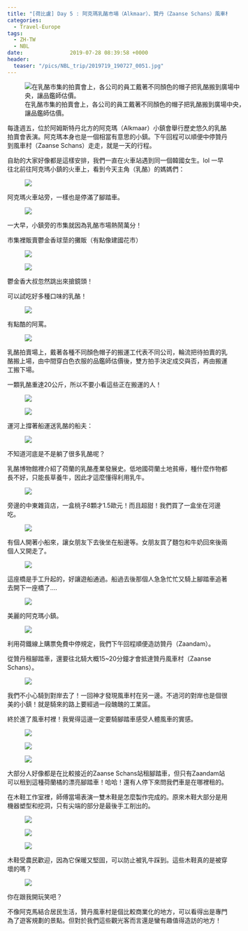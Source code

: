 ```yaml
---
title: "[荷比盧] Day 5 : 阿克瑪乳酪市場（Alkmaar）、贊丹（Zaanse Schans）風車村"
categories:
  - Travel-Europe
tags:
  - ZH-TW
  - NBL
date:               2019-07-28 08:39:58 +0000
header:
  teaser: "/pics/NBL_trip/2019719_190727_0051.jpg"
---
```


<figure style="width: 100%" class="align-center">
<img src="/pics/NBL_trip/2019719_190727_0051.jpg" alt="在乳酪市集的拍賣會上，各公司的員工戴著不同顏色的帽子把乳酪搬到廣場中央，讓品鑑師估價。">
<figcaption>在乳酪市集的拍賣會上，各公司的員工戴著不同顏色的帽子把乳酪搬到廣場中央，讓品鑑師估價。</figcaption>
</figure>

每逢週五，位於阿姆斯特丹北方的阿克瑪（Alkmaar）小鎮會舉行歷史悠久的乳酪拍賣會表演。阿克瑪本身也是一個相當有意思的小鎮。下午回程可以順便中停贊丹到風車村（Zaanse Schans）走走，就是一天的行程。


自助的大家好像都是這樣安排，我們一直在火車站遇到同一個韓國女生。lol
一早往北前往阿克瑪小鎮的火車上，看到今天主角（乳酪）的媽媽們：
<figure style="width: 100%" class="align-center">
<img src="/pics/NBL_trip/2019719_190727_0003.jpg">
</figure>


阿克瑪火車站旁，一樣也是停滿了腳踏車。
<figure style="width: 100%" class="align-center">
<img src="/pics/NBL_trip/2019719_190727_0005.jpg">
</figure>


一大早，小鎮旁的市集就因為乳酪市場熱鬧萬分！

市集裡販賣鬱金香球莖的攤販（有點像建國花市）
<figure style="width: 100%" class="align-center">
<img src="/pics/NBL_trip/2019719_190727_0114.jpg">
</figure>
<figure style="width: 100%" class="align-center">
<img src="/pics/NBL_trip/2019719_190727_0115.jpg">
</figure>


鬱金香大叔忽然跳出來搶鏡頭！

可以試吃好多種口味的乳酪！
<figure style="width: 100%" class="align-center">
<img src="/pics/NBL_trip/2019719_190727_0118.jpg">
</figure>


有點酷的阿罵。
<figure style="width: 80%" class="align-center">
<img src="/pics/NBL_trip/IMG_6471.jpg">
</figure>


乳酪拍賣場上，戴著各種不同顏色帽子的搬運工代表不同公司，輪流把待拍賣的乳酪搬上場，由中間穿白色衣服的品鑑師估價後，雙方拍手決定成交與否，再由搬運工搬下場。


一顆乳酪重達20公斤，所以不要小看這些正在搬運的人！
<figure style="width: 100%" class="align-center">
<img src="/pics/NBL_trip/IMG_6437.jpg">
</figure>
<figure style="width: 80%" class="align-center">
<img src="/pics/NBL_trip/Photo-2019-07-19-5-22-48-PM.jpg">
</figure>



運河上撐著船運送乳酪的船夫：
<figure style="width: 80%" class="align-center">
<img src="/pics/NBL_trip/IMG_6433.jpg">
</figure>


不知道河底是不是躺了很多乳酪呢？

乳酪博物館裡介紹了荷蘭的乳酪產業發展史。低地國荷蘭土地貧瘠，種什麼作物都長不好，只能長草養牛，因此才這麼懂得利用乳牛。
<figure style="width: 100%" class="align-center">
<img src="/pics/NBL_trip/IMG_6452.jpg">
</figure>




旁邊的中東雜貨店，一盒桃子8顆才1.5歐元！而且超甜！我們買了一盒坐在河邊吃。
<figure style="width: 100%" class="align-center">
<img src="/pics/NBL_trip/2019719_190727_0054.jpg">
</figure>


有個人開著小船來，讓女朋友下去後坐在船邊等。女朋友買了麵包和牛奶回來後兩個人又開走了。
<figure style="width: 100%" class="align-center">
<img src="/pics/NBL_trip/IMG_6462.jpg">
</figure>


這座橋是手工升起的，好讓遊船通過。船過去後那個人急急忙忙又騎上腳踏車追著去開下一座橋了….
<figure style="width: 80%" class="align-center">
<img src="/pics/NBL_trip/IMG_6447.jpg">
</figure>


美麗的阿克瑪小鎮。
<figure style="width: 100%" class="align-center">
<img src="/pics/NBL_trip/2019719_190727_0112.jpg">
</figure>




利用荷鐵線上購票免費中停規定，我們下午回程順便造訪贊丹（Zaandam）。

從贊丹租腳踏車，還要往北騎大概15~20分鐘才會抵達贊丹風車村（Zaanse Schans）。
<figure style="width: 100%" class="align-center">
<img src="/pics/NBL_trip/IMG_6477.jpg">
</figure>


我們不小心騎到對岸去了！一回神才發現風車村在另一邊。不過河的對岸也是個很美的小鎮！就是騎來的路上要經過一段醜醜的工業區。

終於進了風車村裡！我覺得這邊一定要騎腳踏車感受人體風車的實感。
<figure style="width: 100%" class="align-center">
<img src="/pics/NBL_trip/IMG_6515.jpg">
</figure>
<figure style="width: 100%" class="align-center">
<img src="/pics/NBL_trip/2019719_190727_0093.jpg">
</figure>
<figure style="width: 80%" class="align-center">
<img src="/pics/NBL_trip/2019719_190727_0074.jpg">
</figure>

大部分人好像都是在比較接近的Zaanse Schans站租腳踏車，但只有Zaandam站可以租到這種荷蘭橘的漂亮腳踏車！哈哈！還有人停下來問我們車是在哪裡租的。



在木鞋工作室裡，師傅當場表演一雙木鞋是怎麼製作完成的。原來木鞋大部分是用機器塑型和挖洞，只有尖端的部分是最後手工削出的。
<figure style="width: 100%" class="align-center">
<img src="/pics/NBL_trip/IMG_6486.jpg">
</figure>
<figure style="width: 100%" class="align-center">
<img src="/pics/NBL_trip/IMG_6492.jpg">
</figure>
<figure style="width: 80%" class="align-center">
<img src="/pics/NBL_trip/IMG_6487.jpg">
</figure>




木鞋受農民歡迎，因為它保暖又堅固，可以防止被乳牛踩到。這些木鞋真的是被穿壞的嗎？

<figure style="width: 80%" class="align-center">
<img src="/pics/NBL_trip/IMG_6484.jpg">
</figure>
你在跟我開玩笑吧？

不像阿克馬結合居民生活，贊丹風車村是個比較商業化的地方，可以看得出是專門為了遊客規劃的景點。但對於我們這些觀光客而言還是蠻有趣值得造訪的地方！
